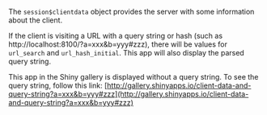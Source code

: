 The `session$clientdata` object provides the server with some information about the client.

If the client is visiting a URL with a query string or hash (such as http://localhost:8100/?a=xxx&b=yyy#zzz), there will be values for `url_search` and `url_hash_initial`. This app will also display the parsed query string.

This app in the Shiny gallery is displayed without a query string. To see the query string, follow this link:
[http://gallery.shinyapps.io/client-data-and-query-string?a=xxx&b=yyy#zzz](http://gallery.shinyapps.io/client-data-and-query-string?a=xxx&b=yyy#zzz)
